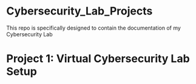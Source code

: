 # Cybersecurity_Lab_Projects
This repo is specifically designed to contain the documentation of my Cybersecurity Lab 


# Project 1: Virtual Cybersecurity Lab Setup 

